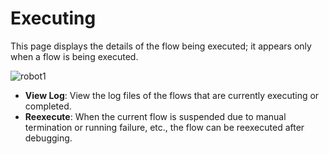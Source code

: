 # Executing

This page displays the details of the flow being executed; it appears only when a flow is being executed.

![robot1](https://docimages.blob.core.chinacloudapi.cn/images/Robot/runninglog20210224.png)

- **View Log**: View the log files of the flows that are currently executing or completed.
- **Reexecute**: When the current flow is suspended due to manual termination or running failure, etc., the flow can be reexecuted after debugging.
